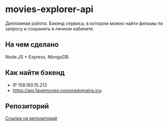 # movies-explorer-api

Дипломная работа. Бэкенд сервиса, в котором можно найти фильмы по запросу и сохранить в личном кабинете.

## На чем сделано

Node.JS + Express, MongoDB.

## Как найти бэкенд

* IP 158.160.15.213
* https://api.favemovies.nomoredomains.icu

## Репозиторий

[Ссылка на репозиторий](https://github.com/d-ogarkov/movies-explorer-api)
